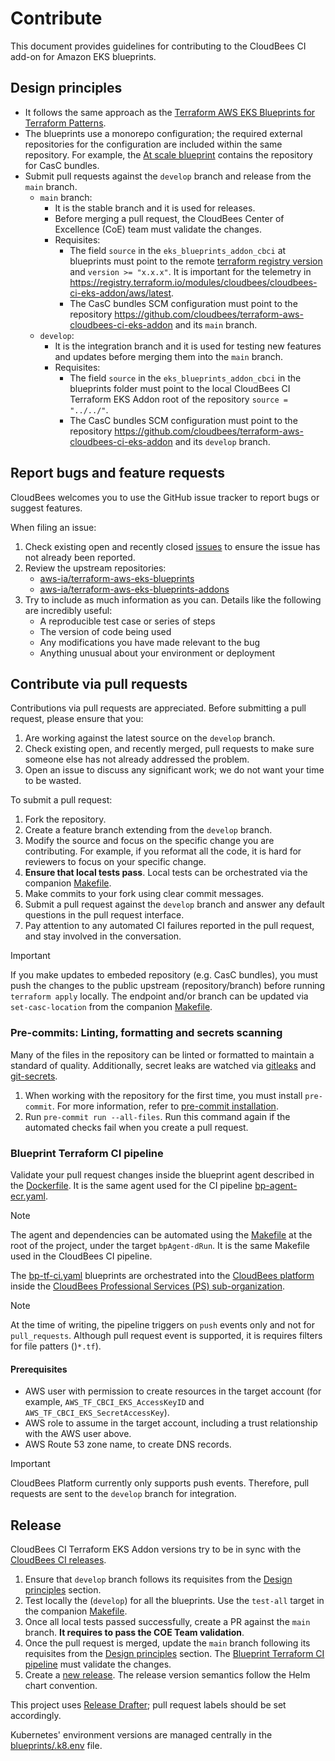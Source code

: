 # Contribute

This document provides guidelines for contributing to the CloudBees CI add-on for Amazon EKS blueprints.

## Design principles

- It follows the same approach as the [Terraform AWS EKS Blueprints for Terraform Patterns](https://aws-ia.github.io/terraform-aws-eks-blueprints/).
- The blueprints use a monorepo configuration; the required external repositories for the configuration are included within the same repository. For example, the [At scale blueprint](blueprints/02-at-scale) contains the repository for CasC bundles.
- Submit pull requests against the `develop` branch and release from the `main` branch.
  - `main` branch:
    - It is the stable branch and it is used for releases.
    - Before merging a pull request, the CloudBees Center of Excellence (CoE) team must validate the changes.
    - Requisites:
      - The field `source` in the `eks_blueprints_addon_cbci` at blueprints must point to the remote [terraform registry version](https://registry.terraform.io/modules/cloudbees/cloudbees-ci-eks-addon/aws/latest) and `version >= "x.x.x"`. It is important for the telemetry in https://registry.terraform.io/modules/cloudbees/cloudbees-ci-eks-addon/aws/latest.
      - The CasC bundles SCM configuration must point to the repository https://github.com/cloudbees/terraform-aws-cloudbees-ci-eks-addon and its `main` branch.
  - `develop`:
    - It is the integration branch and it is used for testing new features and updates before merging them into the `main` branch.
    - Requisites:
      - The field `source` in the `eks_blueprints_addon_cbci` in the blueprints folder must point to the local CloudBees CI Terraform EKS Addon root of the repository `source = "../../"`.
      - The CasC bundles SCM configuration must point to the repository https://github.com/cloudbees/terraform-aws-cloudbees-ci-eks-addon and its `develop` branch.

## Report bugs and feature requests

CloudBees welcomes you to use the GitHub issue tracker to report bugs or suggest features.

When filing an issue:

1. Check existing open and recently closed [issues](https://github.com/cloudbees/terraform-aws-cloudbees-ci-eks-addon/issues) to ensure the issue has not already been reported.
2. Review the upstream repositories:
   - [aws-ia/terraform-aws-eks-blueprints](https://github.com/aws-ia/terraform-aws-eks-blueprints/issues)
   - [aws-ia/terraform-aws-eks-blueprints-addons](https://github.com/aws-ia/terraform-aws-eks-blueprints-addons/issues)
3. Try to include as much information as you can. Details like the following are incredibly useful:
   - A reproducible test case or series of steps
   - The version of code being used
   - Any modifications you have made relevant to the bug
   - Anything unusual about your environment or deployment

## Contribute via pull requests

Contributions via pull requests are appreciated. Before submitting a pull request, please ensure that you:

1. Are working against the latest source on the `develop` branch.
2. Check existing open, and recently merged, pull requests to make sure someone else has not already addressed the problem.
3. Open an issue to discuss any significant work; we do not want your time to be wasted.

To submit a pull request:

1. Fork the repository.
2. Create a feature branch extending from the `develop` branch.
3. Modify the source and focus on the specific change you are contributing. For example, if you reformat all the code, it is hard for reviewers to focus on your specific change.
4. **Ensure that local tests pass**. Local tests can be orchestrated via the companion [Makefile](Makefile).
5. Make commits to your fork using clear commit messages.
6. Submit a pull request against the `develop` branch and answer any default questions in the pull request interface.
7. Pay attention to any automated CI failures reported in the pull request, and stay involved in the conversation.

> [!IMPORTANT]
> If you make updates to embeded repository (e.g. CasC bundles), you must push the changes to the public upstream (repository/branch) before running `terraform apply` locally. The endpoint and/or branch can be updated via `set-casc-location` from the companion [Makefile](Makefile).

### Pre-commits: Linting, formatting and secrets scanning

Many of the files in the repository can be linted or formatted to maintain a standard of quality. Additionally, secret leaks are watched via [gitleaks](https://github.com/zricethezav/gitleaks#pre-commit) and [git-secrets](https://github.com/awslabs/git-secrets).

1. When working with the repository for the first time, you must install `pre-commit`. For more information, refer to [pre-commit installation](https://pre-commit.com/#installation).
2. Run `pre-commit run --all-files`. Run this command again if the automated checks fail when you create a pull request.

### Blueprint Terraform CI pipeline

Validate your pull request changes inside the blueprint agent described in the [Dockerfile](.docker/agent). It is the same agent used for the CI pipeline [bp-agent-ecr.yaml](.cloudbees/workflows/bp-agent-ecr.yaml).

> [!NOTE]
> The agent and dependencies can be automated using the [Makefile](Makefile) at the root of the project, under the target `bpAgent-dRun`. It is the same Makefile used in the CloudBees CI pipeline.

The [bp-tf-ci.yaml](.cloudbees/workflows/bp-tf-ci.yaml) blueprints are orchestrated into the [CloudBees platform](https://www.cloudbees.com/products/saas-platform) inside the [CloudBees Professional Services (PS) sub-organization](https://cloudbees.io/orgs/cloudbees~professional-services/components/94c50dcf-125e-4767-b9c5-58d6d669a1f6/runs).

> [!NOTE]
> At the time of writing, the pipeline triggers on `push` events only and not for `pull_requests`. Although pull request event is supported, it is requires filters for file patters ()`*.tf`).

#### Prerequisites

- AWS user with permission to create resources in the target account (for example, `AWS_TF_CBCI_EKS_AccessKeyID` and `AWS_TF_CBCI_EKS_SecretAccessKey`).
- AWS role to assume in the target account, including a trust relationship with the AWS user above.
- AWS Route 53 zone name, to create DNS records.

> [!IMPORTANT]
> CloudBees Platform currently only supports push events. Therefore, pull requests are sent to the `develop` branch for integration.

## Release

CloudBees CI Terraform EKS Addon versions try to be in sync with the [CloudBees CI releases](https://docs.cloudbees.com/docs/release-notes/latest/cloudbees-ci/).

1. Ensure that `develop` branch follows its requisites from the [Design principles](#design-principles) section.
2. Test locally the (`develop`) for all the blueprints. Use the `test-all` target in the companion [Makefile](Makefile).
3. Once all local tests passed successfully, create a PR against the `main` branch. **It requires to pass the COE Team validation**.
4. Once the pull request is merged, update the `main` branch following its requisites from the [Design principles](#design-principles) section. The [Blueprint Terraform CI pipeline](#blueprint-terraform-ci-pipeline) must validate the changes.
5. Create a [new release](https://github.com/cloudbees/terraform-aws-cloudbees-ci-eks-addon/releases). The release version semantics follow the Helm chart convention.

This project uses [Release Drafter](https://github.com/release-drafter/release-drafter); pull request labels should be set accordingly.

Kubernetes' environment versions are managed centrally in the [blueprints/.k8.env](blueprints/.k8s.env) file.
